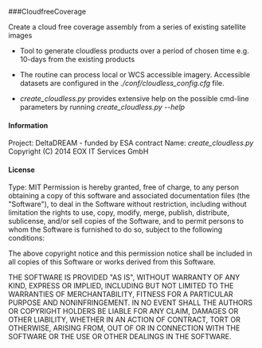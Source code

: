 ###CloudfreeCoverage

Create a cloud free coverage assembly from a series of existing satellite images

- Tool to generate cloudless products over a period of chosen time
e.g. 10-days from the existing products

- The routine can process local or WCS accessible imagery. Accessible datasets
are configured in the *./conf/cloudless_config.cfg*  file.
- *create_cloudless.py*  provides extensive help on the possible cmd-line 
parameters by running   *create_cloudless.py --help*

#### Information

Project:  DeltaDREAM - funded by ESA contract
Name:     *create_cloudless.py*
Copyright (C) 2014 EOX IT Services GmbH


#### License
Type:  MIT
Permission is hereby granted, free of charge, to any person obtaining a copy
of this software and associated documentation files (the "Software"), to deal
in the Software without restriction, including without limitation the rights
to use, copy, modify, merge, publish, distribute, sublicense, and/or sell
copies of the Software, and to permit persons to whom the Software is
furnished to do so, subject to the following conditions:

The above copyright notice and this permission notice shall be included in all
copies of this Software or works derived from this Software.

THE SOFTWARE IS PROVIDED "AS IS", WITHOUT WARRANTY OF ANY KIND, EXPRESS OR
IMPLIED, INCLUDING BUT NOT LIMITED TO THE WARRANTIES OF MERCHANTABILITY,
FITNESS FOR A PARTICULAR PURPOSE AND NONINFRINGEMENT. IN NO EVENT SHALL THE
AUTHORS OR COPYRIGHT HOLDERS BE LIABLE FOR ANY CLAIM, DAMAGES OR OTHER
LIABILITY, WHETHER IN AN ACTION OF CONTRACT, TORT OR OTHERWISE, ARISING FROM,
OUT OF OR IN CONNECTION WITH THE SOFTWARE OR THE USE OR OTHER DEALINGS IN
THE SOFTWARE.

